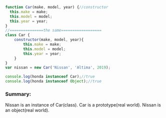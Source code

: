 ```js
function Car(make, model, year) {//constructor
  this.make = make;
  this.model = model;
  this.year = year;
}
//===============the same==================
class Car {
    constructor(make, model, year){
        this.make = make;
        this.model = model;
        this.year = year;
    }
}
var nissan = new Car('Nissan', 'Altima', 2019);

console.log(honda instanceof Car);//true
console.log(honda instanceof Object);//true
```

### Summary:
Nissan is an instance of Car(class). Car is a prototype(real world). Nissan is an object(real world).